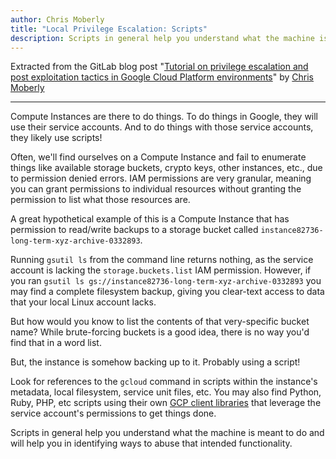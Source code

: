 ```yaml
---
author: Chris Moberly
title: "Local Privilege Escalation: Scripts"
description: Scripts in general help you understand what the machine is meant to do and will help you in identifying ways to abuse that intended functionality.
---
```


Extracted from the GitLab blog post "[Tutorial on privilege escalation and post exploitation tactics in Google Cloud Platform environments](https://about.gitlab.com/blog/2020/02/12/plundering-gcp-escalating-privileges-in-google-cloud-platform/)" by [Chris Moberly](https://about.gitlab.com/company/team/#cmoberly)

---

Compute Instances are there to do things. To do things in Google, they will use their service accounts. And to do things with those service accounts, they likely use scripts!

Often, we'll find ourselves on a Compute Instance and fail to enumerate things like available storage buckets, crypto keys, other instances, etc., due to permission denied errors. IAM permissions are very granular, meaning you can grant permissions to individual resources without granting the permission to list what those resources are.

A great hypothetical example of this is a Compute Instance that has permission to read/write backups to a storage bucket called `instance82736-long-term-xyz-archive-0332893`.

Running `gsutil ls` from the command line returns nothing, as the service account is lacking the `storage.buckets.list` IAM permission. However, if you ran `gsutil ls gs://instance82736-long-term-xyz-archive-0332893` you may find a complete filesystem backup, giving you clear-text access to data that your local Linux account lacks.

But how would you know to list the contents of that very-specific bucket name? While brute-forcing buckets is a good idea, there is no way you'd find that in a word list.

But, the instance is somehow backing up to it. Probably using a script!

Look for references to the `gcloud` command in scripts within the instance's metadata, local filesystem, service unit files, etc. You may also find Python, Ruby, PHP, etc scripts using their own [GCP client libraries](https://cloud.google.com/apis/docs/cloud-client-libraries) that leverage the service account's permissions to get things done.

Scripts in general help you understand what the machine is meant to do and will help you in identifying ways to abuse that intended functionality.
